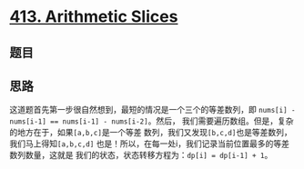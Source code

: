 # [413. Arithmetic Slices](https://leetcode.com/problems/arithmetic-slices/)

## 题目

## 思路

这道题首先第一步很自然想到，最短的情况是一个三个的等差数列，即
`nums[i] - nums[i-1] == nums[i-1] - nums[i-2]`。然后，
我们需要遍历数组。但是，复杂的地方在于，如果`[a,b,c]`是一个等差
数列，我们又发现`[b,c,d]`也是等差数列，我们马上得知`[a,b,c,d]`
也是！所以，在每一处i，我们记录当前位置最多的等差数列数量，这就是
我们的状态，状态转移方程为：`dp[i] = dp[i-1] + 1`。